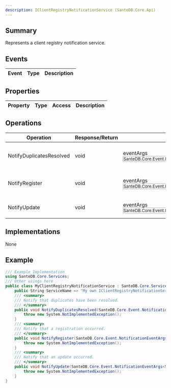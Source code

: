 ```yaml
---
description: IClientRegistryNotificationService (SanteDB.Core.Api)
---
```


## Summary
Represents a client registry notification service.

## Events

|Event|Type|Description|
|-|-|-|

## Properties

|Property|Type|Access|Description|
|-|-|-|-|

## Operations

|Operation|Response/Return|Input/Parameter|Description|
|-|-|-|-|
|NotifyDuplicatesResolved|void|eventArgs <small style='border:solid 1px #aaa'>SanteDB.Core.Event.NotificationEventArgs<SanteDB.Core.Model.Roles.Patient></small>|Notify that duplicates have been resolved.|
|NotifyRegister|void|eventArgs <small style='border:solid 1px #aaa'>SanteDB.Core.Event.NotificationEventArgs<SanteDB.Core.Model.Roles.Patient></small>|Notify that a registration occurred.|
|NotifyUpdate|void|eventArgs <small style='border:solid 1px #aaa'>SanteDB.Core.Event.NotificationEventArgs<SanteDB.Core.Model.Roles.Patient></small>|Notify that an update occurred.|

## Implementations

None

## Example
```csharp
/// Example Implementation
using SanteDB.Core.Services;
/// Other usings here
public class MyClientRegistryNotificationService : SanteDB.Core.Services.IClientRegistryNotificationService { 
	public String ServiceName => "My own IClientRegistryNotificationService service";
	/// <summary>
	/// Notify that duplicates have been resolved.
	/// </summary>
	public void NotifyDuplicatesResolved(SanteDB.Core.Event.NotificationEventArgs<SanteDB.Core.Model.Roles.Patient> eventArgs){
		throw new System.NotImplementedException();
	}
	/// <summary>
	/// Notify that a registration occurred.
	/// </summary>
	public void NotifyRegister(SanteDB.Core.Event.NotificationEventArgs<SanteDB.Core.Model.Roles.Patient> eventArgs){
		throw new System.NotImplementedException();
	}
	/// <summary>
	/// Notify that an update occurred.
	/// </summary>
	public void NotifyUpdate(SanteDB.Core.Event.NotificationEventArgs<SanteDB.Core.Model.Roles.Patient> eventArgs){
		throw new System.NotImplementedException();
	}
}
```
